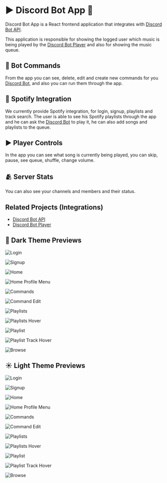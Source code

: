 
# ▶️ Discord Bot App 🤖

Discord Bot App is a React frontend application that integrates with [Discord Bot API](https://github.com/RaFaTEOLI/discord-bot-api).

This application is responsible for showing the logged user which music is being played by the [Discord Bot Player](https://github.com/RaFaTEOLI/discord-bot-player) and also for showing the music queue.

## 🤖 Bot Commands

From the app you can see, delete, edit and create new commands for you [Discord Bot](https://github.com/RaFaTEOLI/discord-bot-player), and also you can run them through the app.

## 🎵 Spotify Integration

We currently provide Spotify integration, for login, signup, playlists and track search.
The user is able to see his Spotify playlists through the app and he can ask the [Discord Bot](https://github.com/RaFaTEOLI/discord-bot-player) to play it, he can also add songs and playlists to the queue.

## ▶️ Player Controls

In the app you can see what song is currently being played, you can skip, pause, see queue, shuffle, change volume.

## 🫂 Server Stats

You can also see your channels and members and their status.

## Related Projects (Integrations)

 - [Discord Bot API](https://github.com/RaFaTEOLI/discord-bot-api)
 - [Discord Bot Player](https://github.com/RaFaTEOLI/discord-bot-player)

## 🌙 Dark Theme Previews

![Login](https://github.com/RaFaTEOLI/discord-bot-app/blob/main/public/previews/dark/Login.png?raw=true)

![Signup](https://github.com/RaFaTEOLI/discord-bot-app/blob/main/public/previews/dark/Signup.png?raw=true)

![Home](https://github.com/RaFaTEOLI/discord-bot-app/blob/main/public/previews/dark/Home.png?raw=true)

![Home Profile Menu](https://github.com/RaFaTEOLI/discord-bot-app/blob/main/public/previews/dark/Home-Profile-Menu.png?raw=true)

![Commands](https://github.com/RaFaTEOLI/discord-bot-app/blob/main/public/previews/dark/Commands.png?raw=true)

![Command Edit](https://github.com/RaFaTEOLI/discord-bot-app/blob/main/public/previews/dark/Command-Edit.png?raw=true)

![Playlists](https://github.com/RaFaTEOLI/discord-bot-app/blob/main/public/previews/dark/Playlists.png?raw=true)

![Playlists Hover](https://github.com/RaFaTEOLI/discord-bot-app/blob/main/public/previews/dark/Playlists-Hover.png?raw=true)

![Playlist](https://github.com/RaFaTEOLI/discord-bot-app/blob/main/public/previews/dark/Playlist-Dark.png?raw=true)

![Playlist Track Hover](https://github.com/RaFaTEOLI/discord-bot-app/blob/main/public/previews/dark/Playlist-Hover.png?raw=true)

![Browse](https://github.com/RaFaTEOLI/discord-bot-app/blob/main/public/previews/dark/Browse.png?raw=true)

## ☀️ Light Theme Previews

![Login](https://github.com/RaFaTEOLI/discord-bot-app/blob/main/public/previews/light/Login.png)

![Signup](https://github.com/RaFaTEOLI/discord-bot-app/blob/main/public/previews/light/Signup.png?raw=true)

![Home](https://github.com/RaFaTEOLI/discord-bot-app/blob/main/public/previews/light/Home.png?raw=true)

![Home Profile Menu](https://github.com/RaFaTEOLI/discord-bot-app/blob/main/public/previews/light/Home-Profile-Menu.png?raw=true)

![Commands](https://github.com/RaFaTEOLI/discord-bot-app/blob/main/public/previews/light/Commands.png?raw=true)

![Command Edit](https://github.com/RaFaTEOLI/discord-bot-app/blob/main/public/previews/light/Command-Edit.png?raw=true)

![Playlists](https://github.com/RaFaTEOLI/discord-bot-app/blob/main/public/previews/light/Playlists.png?raw=true)

![Playlists Hover](https://github.com/RaFaTEOLI/discord-bot-app/blob/main/public/previews/light/Playlists-Hover.png?raw=true)

![Playlist](https://github.com/RaFaTEOLI/discord-bot-app/blob/main/public/previews/light/Playlist-Dark.png?raw=true)

![Playlist Track Hover](https://github.com/RaFaTEOLI/discord-bot-app/blob/main/public/previews/light/Playlist-Hover.png?raw=true)

![Browse](https://github.com/RaFaTEOLI/discord-bot-app/blob/main/public/previews/light/Browse.png?raw=true)
